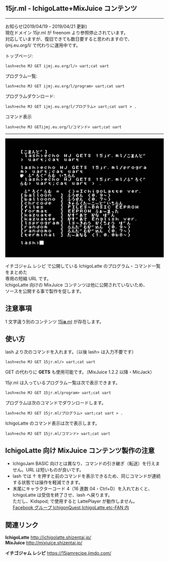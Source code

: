 ## 15jr.ml - IchigoLatte+MixJuice コンテンツ
___

お知らせ(2019/04/19・2019/04/21 更新)\
現在ドメイン 15jr.ml が freenom より参照停止されています。\
対応していますが、復旧できても数日要すると思われますので、\
ijmj.eu.org/l/ で代わりに運用中です。

トップページ:

```
lash>echo MJ GET ijmj.eu.org/l/> uart;cat uart
```

プログラム一覧:

```
lash>echo MJ GET ijmj.eu.org/l/program> uart;cat uart
```

プログラムダウンロード:

```
lash>echo MJ GET ijmj.eu.org/l/プログラム> uart;cat uart > .
```

コマンド表示

```
lash>echo MJ GETijmj.eu.org/l/コマンド> uart;cat uart
```


___

![スクリーンショット](/screenshot.jpg)

イチゴジャム レシピ で公開している IchigoLatte のプログラム・コマンド一覧をまとめた\
専用の短縮 URL です。\
IchigoLatte 向けの MixJuice コンテンツは他に公開されていないため、\
ソースを公開する事で製作を促します。

## 注意事項

1 文字違う別のコンテンツ [15j**a**.ml](https://github.com/fu-sen/15ja.ml) が存在します。

## 使い方

lash より次のコマンドを入れます。（以後 lash> は入力不要です）

```
lash>echo MJ GET 15jr.ml/> uart;cat uart
```

GET の代わりに **GETS** も使用可能です。（MixJuice 1.2.2 以降・MicJack）

15jr.ml は入っているプログラム一覧は次で表示できます。

```
lash>echo MJ GET 15jr.ml/program> uart;cat uart
```

プログラムは次のコマンドでダウンロードします。

```
lash>echo MJ GET 15jr.ml/プログラム> uart;cat uart > .
```

IchigoLatte のコマンド表示は次で表示します。

```
lash>echo MJ GET 15jr.ml/コマンド> uart;cat uart
```

## IchigoLatte 向け MixJuice コンテンツ製作の注意

- IchigoJam BASIC 向けとは異なり、コマンドの引き継ぎ（転送）を行えません。URL は短いものが良いです。
- lash では ↑ を押すと前のコマンドを表示できるため、同じコマンドが連続する状態では操作を軽減できます。
- 末尾にキャラクターコード 4（16 進数 04・Ctrl+D）を入れておくと、IchigoLatte は受信を終了させ、lash へ戻ります。<br />ただし、Kidspod; で使用すると LattePlayer が動作しません。<br />[Facebook グループ IchigonQuest,IchigoLatte,etc-FAN 内](https://www.facebook.com/groups/568222796651326/permalink/856839061123030/)

## 関連リンク

**IchigoLatte** http://ichigolatte.shizentai.jp/ \
**MixJuice** http://mixjuice.shizentai.jp/

**イチゴジャム レシピ** https://15jamrecipe.jimdo.com/
